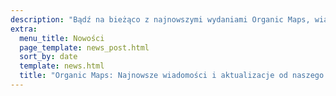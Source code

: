 ```yaml
---
description: "Bądź na bieżąco z najnowszymi wydaniami Organic Maps, wiadomościami i aktualizacjami od naszego zespołu"
extra:
  menu_title: Nowości
  page_template: news_post.html
  sort_by: date
  template: news.html
  title: "Organic Maps: Najnowsze wiadomości i aktualizacje od naszego zespołu"
---
```

